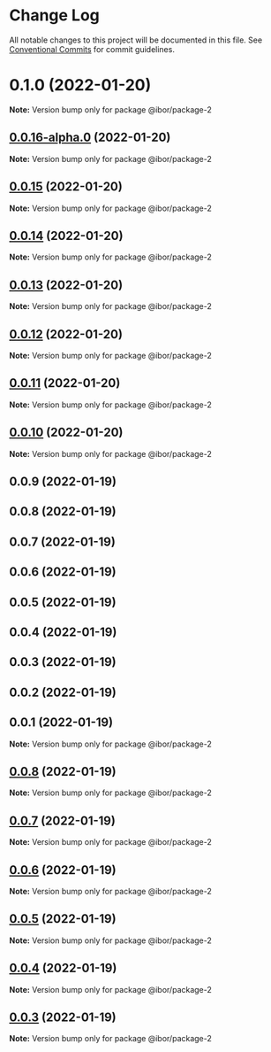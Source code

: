 # Change Log

All notable changes to this project will be documented in this file.
See [Conventional Commits](https://conventionalcommits.org) for commit guidelines.

# 0.1.0 (2022-01-20)

**Note:** Version bump only for package @ibor/package-2





## [0.0.16-alpha.0](https://github.com/borisov-ivan-2k1/LernaTest/compare/@ibor/package-2@0.0.15...@ibor/package-2@0.0.16-alpha.0) (2022-01-20)

**Note:** Version bump only for package @ibor/package-2





## [0.0.15](https://github.com/borisov-ivan-2k1/LernaTest/compare/@ibor/package-2@0.0.14...@ibor/package-2@0.0.15) (2022-01-20)

**Note:** Version bump only for package @ibor/package-2





## [0.0.14](https://github.com/borisov-ivan-2k1/LernaTest/compare/@ibor/package-2@0.0.13...@ibor/package-2@0.0.14) (2022-01-20)

**Note:** Version bump only for package @ibor/package-2





## [0.0.13](https://github.com/borisov-ivan-2k1/LernaTest/compare/@ibor/package-2@0.0.12...@ibor/package-2@0.0.13) (2022-01-20)

**Note:** Version bump only for package @ibor/package-2





## [0.0.12](https://github.com/borisov-ivan-2k1/LernaTest/compare/@ibor/package-2@0.0.11...@ibor/package-2@0.0.12) (2022-01-20)

**Note:** Version bump only for package @ibor/package-2





## [0.0.11](https://github.com/borisov-ivan-2k1/LernaTest/compare/@ibor/package-2@0.0.10...@ibor/package-2@0.0.11) (2022-01-20)

**Note:** Version bump only for package @ibor/package-2





## [0.0.10](https://github.com/borisov-ivan-2k1/LernaTest/compare/@ibor/package-2@0.0.9...@ibor/package-2@0.0.10) (2022-01-20)

**Note:** Version bump only for package @ibor/package-2





## 0.0.9 (2022-01-19)



## 0.0.8 (2022-01-19)



## 0.0.7 (2022-01-19)



## 0.0.6 (2022-01-19)



## 0.0.5 (2022-01-19)



## 0.0.4 (2022-01-19)



## 0.0.3 (2022-01-19)



## 0.0.2 (2022-01-19)



## 0.0.1 (2022-01-19)

**Note:** Version bump only for package @ibor/package-2





## [0.0.8](https://github.com/borisov-ivan-2k1/LernaTest/compare/v0.0.7...v0.0.8) (2022-01-19)

**Note:** Version bump only for package @ibor/package-2





## [0.0.7](https://github.com/borisov-ivan-2k1/LernaTest/compare/v0.0.6...v0.0.7) (2022-01-19)

**Note:** Version bump only for package @ibor/package-2





## [0.0.6](https://github.com/borisov-ivan-2k1/LernaTest/compare/v0.0.5...v0.0.6) (2022-01-19)

**Note:** Version bump only for package @ibor/package-2





## [0.0.5](https://github.com/borisov-ivan-2k1/LernaTest/compare/v0.0.4...v0.0.5) (2022-01-19)

**Note:** Version bump only for package @ibor/package-2





## [0.0.4](https://github.com/borisov-ivan-2k1/LernaTest/compare/v0.0.3...v0.0.4) (2022-01-19)

**Note:** Version bump only for package @ibor/package-2





## [0.0.3](https://github.com/borisov-ivan-2k1/LernaTest/compare/v0.0.2...v0.0.3) (2022-01-19)

**Note:** Version bump only for package @ibor/package-2
